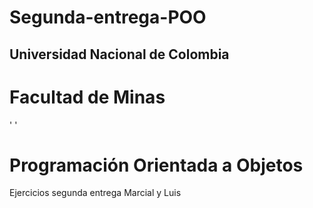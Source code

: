 # Segunda-entrega-POO

## Universidad Nacional de Colombia
# Facultad de Minas
'
'
# Programación Orientada a Objetos
Ejercicios segunda entrega Marcial y Luis



